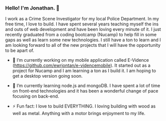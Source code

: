 ### Hello! I'm Jonathan. 👋


I work as a Crime Scene Investigator for my local Police Department. In my free time, I love to build. I have spent several years teaching myself the ins and outs of web development and have been loving every minute of it. I just recently graduated from a coding bootcamp (Nucamp) to help fill in some gaps as well as learn some new technologies. I still have a ton to learn and I am looking forward to all of the new projects that I will have the opportunity to be apart of.  



- 🔭 I’m currently working on my mobile application called E-Vidence (https://github.com/ewrjontan/e-videncemobile). It started out as a project for Nucamp and I am learning a ton as I build it. I am hoping to get a desktop version going soon.
  
- 🌱 I’m currently learning node.js and mongoDB. I have spent a lot of time on front-end technologies and it has been a wonderful change of pace focusing on back-end.

- ⚡ Fun fact: I love to build EVERYTHING. I loving building with wood as well as metal. Anything with a motor brings enjoyment to my life. 

